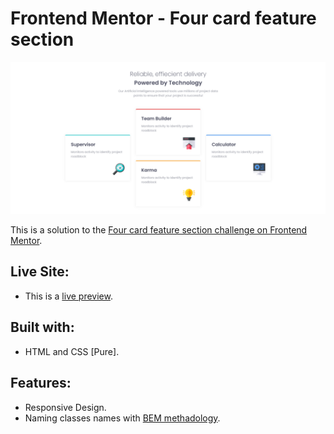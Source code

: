 # Frontend Mentor - Four card feature section

![Screenshot of the website](./assets/preview/screenshot.png)

This is a solution to the [Four card feature section challenge on Frontend Mentor](https://www.frontendmentor.io/challenges/four-card-feature-section-weK1eFYK).

## Live Site:
- This is a [live preview](https://iabdwahab.github.io/frontend-mentor-solutions/solutions/four-card-feature-section).

## Built with:

- HTML and CSS [Pure].

## Features:

- Responsive Design.
- Naming classes names with [BEM methadology](https://en.bem.info/methodology/).
